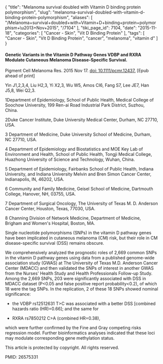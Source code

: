 {
    "title": "Melanoma survival doubled with Vitamin D binding protein polymorphism",
    "slug": "melanoma-survival-doubled-with-vitamin-d-binding-protein-polymorphism",
    "aliases": [
        "/Melanoma+survival+doubled+with+Vitamin+D+binding+protein+polymorphism+\u2013+Nov+2015",
        "/7104"
    ],
    "tiki_page_id": 7104,
    "date": "2015-11-18",
    "categories": [
        "Cancer - Skin",
        "Vit D Binding Protein"
    ],
    "tags": [
        "Cancer - Skin",
        "Vit D Binding Protein",
        "cancer",
        "melanoma",
        "vitamin d"
    ]
}


#### Genetic Variants in the Vitamin D Pathway Genes VDBP and RXRA Modulate Cutaneous Melanoma Disease-Specific Survival.

Pigment Cell Melanoma Res. 2015 Nov 17. [doi: 10.1111/pcmr.12437.](https://doi.org/10.1111/pcmr.12437.) <span>[Epub ahead of print]</span>

Yin J1,2,3,4, Liu H2,3, Yi X2,3, Wu W5, Amos CI6, Fang S7, Lee JE7, Han J5,8, Wei Q2,3.

1Department of Epidemiology, School of Public Health, Medical College of Soochow University, 199 Ren-ai Road Industrial Park District, Suzhou, China.

2Duke Cancer Institute, Duke University Medical Center, Durham, NC 27710, USA.

3 Department of Medicine, Duke University School of Medicine, Durham, NC 27710, USA.

4 Department of Epidemiology and Biostatistics and MOE Key Lab of Environment and Health, School of Public Health, Tongji Medical College, Huazhong University of Science and Technology, Wuhan, China.

5 Department of Epidemiology, Fairbanks School of Public Health, Indiana University, and Indiana University Melvin and Bren Simon Cancer Center, Indianapolis, IN, 46202, USA.

6 Community and Family Medicine, Geisel School of Medicine, Dartmouth College, Hanover, NH, 03755, USA.

7 Department of Surgical Oncology, The University of Texas M. D. Anderson Cancer Center, Houston, Texas, 77030, USA.

8 Channing Division of Network Medicine, Department of Medicine, Brigham and Women's Hospital, Boston, MA.

Single nucleotide polymorphisms (SNPs) in the vitamin D pathway genes have been implicated in cutaneous melanoma (CM) risk, but their role in CM disease-specific survival (DSS) remains obscure. 

We comprehensively analyzed the prognostic roles of 2,669 common SNPs in the vitamin D pathway genes using data from a published genome-wide association study (GWAS) at The University of Texas M.D. Anderson Cancer Center (MDACC) and then validated the SNPs of interest in another GWAS from the Nurses' Health Study and Health Professionals Follow-up Study. Among the 2,669 SNPs, 203 were significantly associated with DSS in MDACC dataset (P<0.05 and false positive report probability<0.2), of which 18 were the tag SNPs. In the replication, 2 of these 18 SNPs showed nominal significance: 

* the VDBP rs12512631 T>C was associated with a better DSS <span>[combined hazards ratio (HR)=0.66]</span>; and the same for 

* RXRA rs7850212 C>A (combined HR=0.38), 

which were further confirmed by the Fine and Gray competing risks regression model. Further bioinformatics analyses indicated that these loci may modulate corresponding gene methylation status. 

This article is protected by copyright. All rights reserved.

PMID: 26575331
